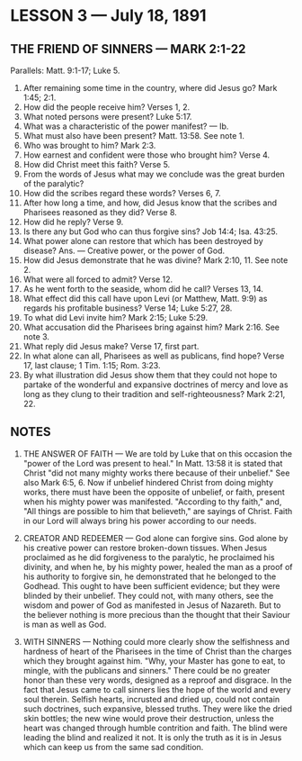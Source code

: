 # LESSON 3 — July 18, 1891

## THE FRIEND OF SINNERS — MARK 2:1-22

Parallels: Matt. 9:1-17; Luke 5.

1. After remaining some time in the country, where did Jesus go? Mark 1:45; 2:1.
2. How did the people receive him? Verses 1, 2.
3. What noted persons were present? Luke 5:17.
4. What was a characteristic of the power manifest? — Ib.
5. What must also have been present? Matt. 13:58. See note 1.
6. Who was brought to him? Mark 2:3.
7. How earnest and confident were those who brought him? Verse 4.
8. How did Christ meet this faith? Verse 5.
9. From the words of Jesus what may we conclude was the great burden of the paralytic?
10. How did the scribes regard these words? Verses 6, 7.
11. After how long a time, and how, did Jesus know that the scribes and Pharisees reasoned as they did? Verse 8.
12. How did he reply? Verse 9.
13. Is there any but God who can thus forgive sins? Job 14:4; Isa. 43:25.
14. What power alone can restore that which has been destroyed by disease? Ans. — Creative power, or the power of God.
15. How did Jesus demonstrate that he was divine? Mark 2:10, 11. See note 2.
16. What were all forced to admit? Verse 12.
17. As he went forth to the seaside, whom did he call? Verses 13, 14.
18. What effect did this call have upon Levi (or Matthew, Matt. 9:9) as regards his profitable business? Verse 14; Luke 5:27, 28.
19. To what did Levi invite him? Mark 2:15; Luke 5:29.
20. What accusation did the Pharisees bring against him? Mark 2:16. See note 3.
21. What reply did Jesus make? Verse 17, first part.
22. In what alone can all, Pharisees as well as publicans, find hope? Verse 17, last clause; 1 Tim. 1:15; Rom. 3:23.
23. By what illustration did Jesus show them that they could not hope to partake of the wonderful and expansive doctrines of mercy and love as long as they clung to their tradition and self-righteousness? Mark 2:21, 22.

## NOTES

1. THE ANSWER OF FAITH — We are told by Luke that on this occasion the "power of the Lord was present to heal." In Matt. 13:58 it is stated that Christ "did not many mighty works there because of their unbelief." See also Mark 6:5, 6. Now if unbelief hindered Christ from doing mighty works, there must have been the opposite of unbelief, or faith, present when his mighty power was manifested. "According to thy faith," and, "All things are possible to him that believeth," are sayings of Christ. Faith in our Lord will always bring his power according to our needs.

2. CREATOR AND REDEEMER — God alone can forgive sins. God alone by his creative power can restore broken-down tissues. When Jesus proclaimed as he did forgiveness to the paralytic, he proclaimed his divinity, and when he, by his mighty power, healed the man as a proof of his authority to forgive sin, he demonstrated that he belonged to the Godhead. This ought to have been sufficient evidence; but they were blinded by their unbelief. They could not, with many others, see the wisdom and power of God as manifested in Jesus of Nazareth. But to the believer nothing is more precious than the thought that their Saviour is man as well as God.

3. WITH SINNERS — Nothing could more clearly show the selfishness and hardness of heart of the Pharisees in the time of Christ than the charges which they brought against him. "Why, your Master has gone to eat, to mingle, with the publicans and sinners." There could be no greater honor than these very words, designed as a reproof and disgrace. In the fact that Jesus came to call sinners lies the hope of the world and every soul therein. Selfish hearts, incrusted and dried up, could not contain such doctrines, such expansive, blessed truths. They were like the dried skin bottles; the new wine would prove their destruction, unless the heart was changed through humble contrition and faith. The blind were leading the blind and realized it not. It is only the truth as it is in Jesus which can keep us from the same sad condition.